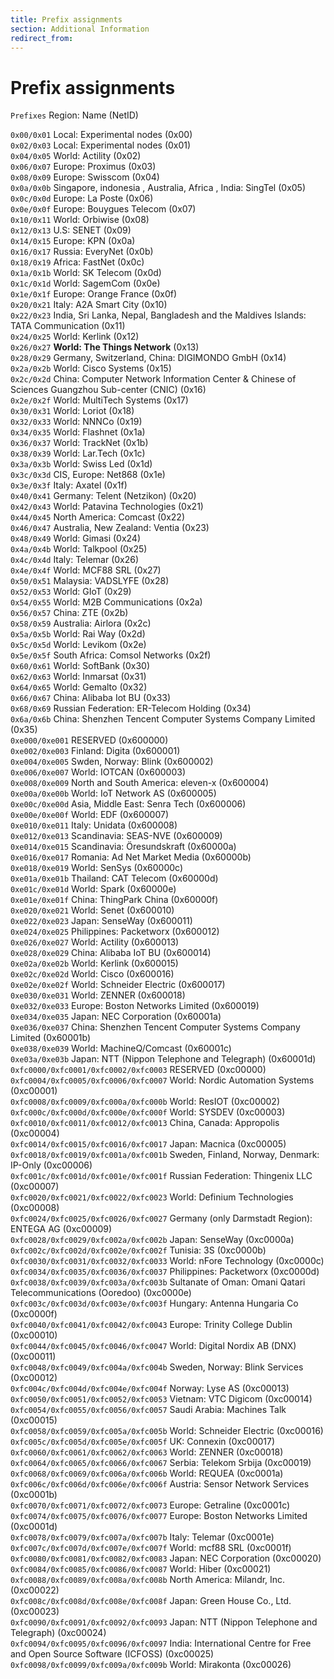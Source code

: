 ```yaml
---
title: Prefix assignments
section: Additional Information
redirect_from:
---
```


# Prefix assignments

`Prefixes` Region: Name (NetID)

`0x00/0x01` Local: Experimental nodes (0x00)  
`0x02/0x03` Local: Experimental nodes (0x01)  
`0x04/0x05` World: Actility (0x02)  
`0x06/0x07` Europe: Proximus (0x03)  
`0x08/0x09` Europe: Swisscom (0x04)  
`0x0a/0x0b` Singapore, indonesia , Australia, Africa , India: SingTel (0x05)  
`0x0c/0x0d` Europe: La Poste (0x06)  
`0x0e/0x0f` Europe: Bouygues Telecom (0x07)  
`0x10/0x11` World: Orbiwise (0x08)  
`0x12/0x13` U.S: SENET (0x09)  
`0x14/0x15` Europe: KPN (0x0a)  
`0x16/0x17` Russia: EveryNet (0x0b)  
`0x18/0x19` Africa: FastNet (0x0c)  
`0x1a/0x1b` World: SK Telecom (0x0d)  
`0x1c/0x1d` World: SagemCom (0x0e)  
`0x1e/0x1f` Europe: Orange France (0x0f)  
`0x20/0x21` Italy: A2A Smart City (0x10)  
`0x22/0x23` India, Sri Lanka, Nepal, Bangladesh and the Maldives Islands: TATA Communication (0x11)  
`0x24/0x25` World: Kerlink (0x12)  
`0x26/0x27` **World: The Things Network** (0x13)  
`0x28/0x29` Germany, Switzerland, China: DIGIMONDO GmbH (0x14)  
`0x2a/0x2b` World: Cisco Systems (0x15)  
`0x2c/0x2d` China: Computer Network Information Center & Chinese of Sciences Guangzhou Sub-center (CNIC) (0x16)  
`0x2e/0x2f` World: MultiTech Systems (0x17)  
`0x30/0x31` World: Loriot (0x18)  
`0x32/0x33` World: NNNCo (0x19)  
`0x34/0x35` World: Flashnet (0x1a)  
`0x36/0x37` World: TrackNet (0x1b)  
`0x38/0x39` World: Lar.Tech (0x1c)  
`0x3a/0x3b` World: Swiss Led (0x1d)  
`0x3c/0x3d` CIS, Europe: Net868 (0x1e)  
`0x3e/0x3f` Italy: Axatel (0x1f)  
`0x40/0x41` Germany: Telent (Netzikon) (0x20)  
`0x42/0x43` World: Patavina Technologies (0x21)  
`0x44/0x45` North America: Comcast (0x22)  
`0x46/0x47` Australia, New Zealand: Ventia (0x23)  
`0x48/0x49` World: Gimasi (0x24)  
`0x4a/0x4b` World: Talkpool (0x25)  
`0x4c/0x4d` Italy: Telemar (0x26)  
`0x4e/0x4f` World: MCF88 SRL (0x27)  
`0x50/0x51` Malaysia: VADSLYFE (0x28)  
`0x52/0x53` World: GIoT (0x29)  
`0x54/0x55` World: M2B Communications (0x2a)  
`0x56/0x57` China: ZTE (0x2b)  
`0x58/0x59` Australia: Airlora (0x2c)  
`0x5a/0x5b` World: Rai Way (0x2d)  
`0x5c/0x5d` World: Levikom (0x2e)  
`0x5e/0x5f` South Africa: Comsol Networks (0x2f)  
`0x60/0x61` World: SoftBank (0x30)  
`0x62/0x63` World: Inmarsat (0x31)  
`0x64/0x65` World: Gemalto (0x32)  
`0x66/0x67` China: Alibaba Iot BU (0x33)  
`0x68/0x69` Russian Federation: ER-Telecom Holding (0x34)  
`0x6a/0x6b` China: Shenzhen Tencent Computer Systems Company Limited (0x35)  
`0xe000/0xe001`  RESERVED (0x600000)  
`0xe002/0xe003`  Finland: Digita (0x600001)  
`0xe004/0xe005`  Swden, Norway: Blink (0x600002)  
`0xe006/0xe007`  World: IOTCAN (0x600003)  
`0xe008/0xe009`  North and South America: eleven-x (0x600004)  
`0xe00a/0xe00b`  World: IoT Network AS (0x600005)  
`0xe00c/0xe00d`  Asia, Middle East: Senra Tech (0x600006)  
`0xe00e/0xe00f`  World: EDF (0x600007)  
`0xe010/0xe011`  Italy: Unidata (0x600008)  
`0xe012/0xe013`  Scandinavia: SEAS-NVE	 (0x600009)  
`0xe014/0xe015`  Scandinavia: Öresundskraft (0x60000a)  
`0xe016/0xe017`  Romania: Ad Net Market Media (0x60000b)  
`0xe018/0xe019`  World: SenSys (0x60000c)  
`0xe01a/0xe01b`  Thailand: CAT Telecom (0x60000d)  
`0xe01c/0xe01d`  World: Spark (0x60000e)  
`0xe01e/0xe01f`  China: ThingPark China (0x60000f)  
`0xe020/0xe021`  World: Senet (0x600010)  
`0xe022/0xe023`  Japan: SenseWay (0x600011)  
`0xe024/0xe025`  Philippines: Packetworx (0x600012)  
`0xe026/0xe027`  World: Actility (0x600013)  
`0xe028/0xe029`  China: Alibaba IoT BU (0x600014)  
`0xe02a/0xe02b`  World: Kerlink (0x600015)  
`0xe02c/0xe02d`  World: Cisco (0x600016)  
`0xe02e/0xe02f`  World: Schneider Electric (0x600017)  
`0xe030/0xe031`  World: ZENNER (0x600018)  
`0xe032/0xe033`  Europe: Boston Networks Limited (0x600019)  
`0xe034/0xe035`  Japan: NEC Corporation (0x60001a)  
`0xe036/0xe037`  China: Shenzhen Tencent Computer Systems Company Limited (0x60001b)  
`0xe038/0xe039`  World: MachineQ/Comcast (0x60001c)  
`0xe03a/0xe03b`  Japan: NTT (Nippon Telephone and Telegraph) (0x60001d)  
`0xfc0000/0xfc0001/0xfc0002/0xfc0003`  RESERVED (0xc00000)  
`0xfc0004/0xfc0005/0xfc0006/0xfc0007`  World: Nordic Automation Systems (0xc00001)  
`0xfc0008/0xfc0009/0xfc000a/0xfc000b`  World: ResIOT (0xc00002)  
`0xfc000c/0xfc000d/0xfc000e/0xfc000f`  World: SYSDEV (0xc00003)  
`0xfc0010/0xfc0011/0xfc0012/0xfc0013`  China, Canada: Appropolis (0xc00004)  
`0xfc0014/0xfc0015/0xfc0016/0xfc0017`  Japan: Macnica (0xc00005)  
`0xfc0018/0xfc0019/0xfc001a/0xfc001b`  Sweden, Finland, Norway, Denmark: IP-Only	(0xc00006)  
`0xfc001c/0xfc001d/0xfc001e/0xfc001f`  Russian Federation: Thingenix LLC (0xc00007)  
`0xfc0020/0xfc0021/0xfc0022/0xfc0023`  World: Definium Technologies (0xc00008)  
`0xfc0024/0xfc0025/0xfc0026/0xfc0027`  Germany (only Darmstadt Region): ENTEGA AG (0xc00009)  
`0xfc0028/0xfc0029/0xfc002a/0xfc002b`  Japan: SenseWay (0xc0000a)  
`0xfc002c/0xfc002d/0xfc002e/0xfc002f`  Tunisia: 3S (0xc0000b)  
`0xfc0030/0xfc0031/0xfc0032/0xfc0033`  World: nFore Technology (0xc0000c)  
`0xfc0034/0xfc0035/0xfc0036/0xfc0037`  Philippines: Packetworx (0xc0000d)  
`0xfc0038/0xfc0039/0xfc003a/0xfc003b`  Sultanate of Oman: Omani Qatari Telecommunications (Ooredoo) (0xc0000e)  
`0xfc003c/0xfc003d/0xfc003e/0xfc003f`  Hungary: Antenna Hungaria Co (0xc0000f)  
`0xfc0040/0xfc0041/0xfc0042/0xfc0043`  Europe: Trinity College Dublin (0xc00010)  
`0xfc0044/0xfc0045/0xfc0046/0xfc0047`  World: Digital Nordix AB (DNX) (0xc00011)  
`0xfc0048/0xfc0049/0xfc004a/0xfc004b`  Sweden, Norway: Blink Services (0xc00012)  
`0xfc004c/0xfc004d/0xfc004e/0xfc004f`  Norway: Lyse AS (0xc00013)  
`0xfc0050/0xfc0051/0xfc0052/0xfc0053`  Vietnam: VTC Digicom (0xc00014)  
`0xfc0054/0xfc0055/0xfc0056/0xfc0057`  Saudi Arabia: Machines Talk (0xc00015)  
`0xfc0058/0xfc0059/0xfc005a/0xfc005b`  World: Schneider Electric (0xc00016)  
`0xfc005c/0xfc005d/0xfc005e/0xfc005f`  UK: Connexin (0xc00017)  
`0xfc0060/0xfc0061/0xfc0062/0xfc0063`  World: ZENNER  (0xc00018)  
`0xfc0064/0xfc0065/0xfc0066/0xfc0067`  Serbia: Telekom Srbija (0xc00019)  
`0xfc0068/0xfc0069/0xfc006a/0xfc006b`  World: REQUEA (0xc0001a)  
`0xfc006c/0xfc006d/0xfc006e/0xfc006f`  Austria: Sensor Network Services (0xc0001b)  
`0xfc0070/0xfc0071/0xfc0072/0xfc0073`  Europe: Getraline (0xc0001c)  
`0xfc0074/0xfc0075/0xfc0076/0xfc0077`  Europe: Boston Networks Limited (0xc0001d)  
`0xfc0078/0xfc0079/0xfc007a/0xfc007b`  Italy: Telemar (0xc0001e)  
`0xfc007c/0xfc007d/0xfc007e/0xfc007f`  World: mcf88 SRL (0xc0001f)  
`0xfc0080/0xfc0081/0xfc0082/0xfc0083`  Japan: NEC Corporation (0xc00020)  
`0xfc0084/0xfc0085/0xfc0086/0xfc0087`  World: Hiber (0xc00021)  
`0xfc0088/0xfc0089/0xfc008a/0xfc008b`  North America: Milandr, Inc. (0xc00022)  
`0xfc008c/0xfc008d/0xfc008e/0xfc008f`  Japan: Green House Co., Ltd. (0xc00023)  
`0xfc0090/0xfc0091/0xfc0092/0xfc0093`  Japan: NTT (Nippon Telephone and Telegraph) (0xc00024)  
`0xfc0094/0xfc0095/0xfc0096/0xfc0097`  India: International Centre for Free and Open Source Software (ICFOSS) (0xc00025)  
`0xfc0098/0xfc0099/0xfc009a/0xfc009b`  World: Mirakonta (0xc00026)
